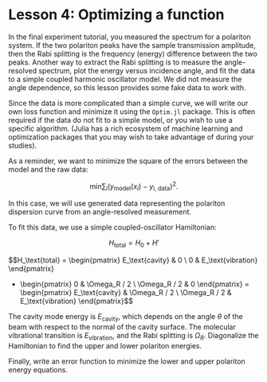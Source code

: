 # Lesson 4: Optimizing a function

In the final experiment tutorial, you measured the spectrum for
a polariton system.
If the two polariton peaks have the sample transmission amplitude,
then the Rabi splitting is the frequency (energy) difference between the two peaks.
Another way to extract the Rabi splitting is to measure
the angle-resolved spectrum, plot the energy versus incidence angle, and fit the data to a simple coupled harmonic oscillator model. We did not measure the angle dependence, so this lesson
provides some fake data to work with.

Since the data is more complicated than a simple curve, we will write our own loss function and minimize it using the `Optim.jl` package. This is often required if the data do not fit to a simple model, or you wish to use a specific algorithm. 
(Julia has a rich ecosystem of machine learning and optimization packages that you may wish to take advantage of during your studies).

As a reminder, we want to minimize the square of the errors between the model and the raw data:

$$\text{min}\sum_i \left( y_\text{model}(x_i) - y_\text{i, data} \right)^2.$$

In this case, we will use generated data
representing the polariton dispersion curve
from an angle-resolved measurement.

To fit this data, we use a simple coupled-oscillator Hamiltonian:

$$H_\text{total} = H_0 + H'$$

$$H_\text{total} = \begin{pmatrix}
E_\text{cavity} & 0 \\
0 & E_\text{vibration}
\end{pmatrix}
+ \begin{pmatrix}
0 & \Omega_R / 2 \\
\Omega_R / 2 & 0
\end{pmatrix}
= \begin{pmatrix}
E_\text{cavity} & \Omega_R / 2 \\
\Omega_R / 2 & E_\text{vibration}
\end{pmatrix}$$

The cavity mode energy is $E_\text{cavity}$, which depends on the angle $\theta$ of the beam with respect to the normal of the cavity surface.
The molecular vibrational transition is $E_\text{vibration}$, and the Rabi splitting is $\Omega_R$.
Diagonalize the Hamiltonian to find the upper and lower polariton energies.

Finally, write an error function to minimize the lower and upper polariton energy equations.
